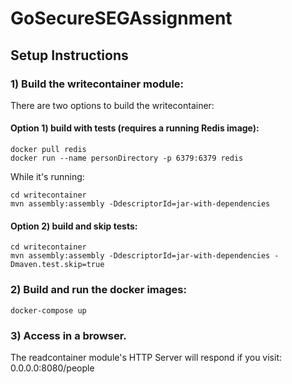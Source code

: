 # GoSecureSEGAssignment

## Setup Instructions

### 1) Build the writecontainer module:
There are two options to build the writecontainer:
#### Option 1) build with tests (requires a running Redis image):
```
docker pull redis
docker run --name personDirectory -p 6379:6379 redis
```
While it's running:
```
cd writecontainer
mvn assembly:assembly -DdescriptorId=jar-with-dependencies
```

#### Option 2) build and skip tests:
```
cd writecontainer
mvn assembly:assembly -DdescriptorId=jar-with-dependencies -Dmaven.test.skip=true
```

### 2) Build and run the docker images:
```
docker-compose up
```

### 3) Access in a browser.

The readcontainer module's HTTP Server will respond if you visit:
0.0.0.0:8080/people
